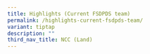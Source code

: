 ```yaml
---
title: Highlights (Current FSDPDS team)
permalink: /highlights-current-fsdpds-team/
variant: tiptap
description: ""
third_nav_title: NCC (Land)
---
```

